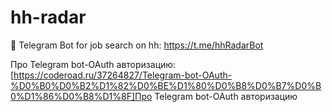 # hh-radar
🤖 Telegram Bot for job search on hh: https://t.me/hhRadarBot



Про Telegram bot-OAuth авторизацию:
[https://coderoad.ru/37264827/Telegram-bot-OAuth-%D0%B0%D0%B2%D1%82%D0%BE%D1%80%D0%B8%D0%B7%D0%B0%D1%86%D0%B8%D1%8F]Про Telegram bot-OAuth авторизацию

